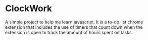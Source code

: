 # ClockWork
A simple project to help me learn javascript. It is a to-do list chrome extension that includes the use of timers that count down when the extension is open to track the amount of hours spent on tasks.